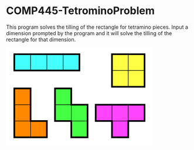 # COMP445-TetrominoProblem
This program solves the tilling of the rectangle for tetramino pieces. Input a dimension prompted by the program and it will solve the tilling of the rectangle for that dimension.

![Tetromino](tetromino.png)
